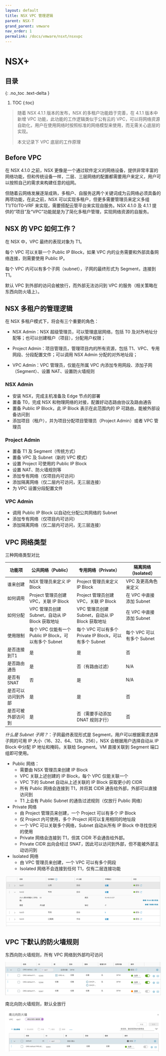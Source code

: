 ```yaml
---
layout: default
title: NSX VPC 管理逻辑
parent: NSX-T
grand_parent: vmware
nav_order: 1
permalink: /docs/vmware/nsxt/nsxvpc
---
```


# NSX+

## 目录
{: .no_toc .text-delta }

1. TOC
{:toc}

> 随着 NSX 4.1.1 版本的发布，NSX 的多租户功能趋于完善，在 4.1.1 版本中新增 VPC 功能，此功能的工作逻辑类似于公有云的 VPC，可以将网络资源自助化，用户在使用网络时按照标准的网络模型来使用，而无需关心底层的实现。
>
> 本文记录下 VPC 底层的工作原理



## Before VPC

在 NSX 4.1.0 之前，NSX 更像是一个通过软件定义的网络设备，提供非常丰富的网络功能，但和传统设备一样，二层、三层网络的配置都需要用户来定义，用户可以按照自己的需求来构建任意的组网。

但随着云网络发展逐渐成熟，多租户、自服务这两个关键词成为云网络必须具备的两项功能，在此之前，NSX 可以实现多租户，但更多需要管理员来定义多组 T1/T0/T0-VRF 来实现，需要搭配云管平台来实现自服务。NSX 4.1.0 及 4.1.1 提供的“项目”及“VPC”功能就是为了简化多租户管理，实现网络资源的自服务。

## NSX 的 VPC 如何工作？

在 NSX 中，VPC 最终的表现对象为 T1。

每个 VPC 可以关联一个 Public IP Block，如果 VPC 内的业务需要和外部具备网络连接，则需要使用 Public IP。

每个 VPC 内可以有多个子网（subnet），子网的最终形式为 Segment，连接到 T1。

默认 VPC 到外部的访问会被放行，而外部无法访问到 VPC 的服务（相关策略在东西向防火墙上）。

## NSX 多租户的管理逻辑

在 NSX 多租户模式下，将会有三个重要的角色：

- NSX Admin：NSX 超级管理员，可以管理底层网络，包括 T0 及对外地址分配等；也可以创建租户（项目），分配用户权限；

- Project Admin：项目管理员，管理项目内的所有资源，包括 T1、VPC、专用网段、分段配置文件；可以调用 NSX Admin 分配的对外地址段；

- VPC Admin：VPC 管理员，仅能在所属 VPC 内添加专用网段、添加子网（Segment）、设置 NAT、设置防火墙规则

### NSX Admin

- 安装 NSX，完成主机准备及 Edge 节点的部署
- 置备 T0，完成 NSX 和物理网络的对接，配置好动态路由协议及路由通告
- 置备 Public IP Block，此 IP Block 表示在此范围内的 IP 可路由，能被外部设备访问到
- 添加项目（租户），并为项目分配项目管理员（Project Admin）或者 VPC 管理员

### Project Admin

- 置备 T1 及 Segment（传统方式）
- 置备 VPC 及 Subnet（新的 VPC 模式）
- 设置 Project 可使用的 Public IP Block
- 设置 NAT、防火墙规则等
- 添加专有网络（仅项目内可访问）
- 添加隔离网络（仅二层内可访问，无三层连接）
- 为 VPC 设置分段配置文件

### VPC Admin

- 调用 Public IP Block 以自动化分配公共网络的 Subnet
- 添加专有网络（仅项目内可访问）
- 添加隔离网络（仅二层内可访问，无三层连接）



## VPC 网络类型

三种网络类型对比

| 功能项             | 公共网络（Public）                                     | 专用网络（Private）                                     | 隔离网络（Isolated）       |
| ------------------ | ------------------------------------------------------ | ------------------------------------------------------- | -------------------------- |
| 谁来创建           | NSX 管理员来定义 IP Block                              | Project 管理员来定义 IP Block                           | VPC 及更高角色来定义       |
| 如何调用           | Project 管理员创建 VPC，关联 IP Block                  | Project 管理员创建 VPC，关联 IP Block                   | 在 VPC 中直接添加 Subnet   |
| 如何分配           | VPC 管理员创建 Subnet，自动从 IP Block 获取地址        | VPC 管理员创建 Subnet，自动从 IP Block 获取地址         | 在 VPC 中直接添加 Subnet   |
| 使用限制           | 每个 VPC 仅能有一个 Public IP Block，可以有多个 Subnet | 每个 VPC 可以有多个 Private IP Block，可以有多个 Subnet | 每个 VPC 可以有多个 Subnet |
| 是否连接到T1       | 是                                                     | 是                                                      | 否                         |
| 是否路由通告       | 是                                                     | 否（有路由过滤）                                        | N/A                        |
| 是否有 SNAT        | 否                                                     | 是                                                      | N/A                        |
| 是否可以访问到外部 | 是                                                     | 是                                                      | 否                         |
| 是否可被外部访问到 | 是                                                     | 否（需要手动添加 DNAT 规则才行）                        | 否             

*什么是 Subnet 子网？*：子网最终表现形式是 Segment，用户可以根据需求选择子网的可用 IP 大小（16、32、64、128、256），NSX 会根据用户选择自动从 IP Block 中分配 IP 地址和掩码，关联给 Segment。VM 直接关联到 Segment 端口组即可使用。



- Public 网络：
  - 需要由 NSX 管理员来创建 IP Block 
  - VPC 关联上述创建的 IP Block，每个 VPC 仅能关联一个
  - VPC 下的 Subnet 自动从上述关联的 IP Block 获取更小的 CIDR
  - 所有 Public 网络会连接到 T1，并将其 CIDR 通告给外部，外部可以直接访问到
  - T1 上会有 Public Subnet 的通告过滤规则（仅放行 Public 网络）
- Private 网络
  - 由 Project 管理员来创建，一个 Project 可以有多个 IP Block
  - 仅 Project 内可使用，多个 Project 间可以复用相同的地址段
  - 一个 VPC 可以关联多个网络，Subnet 自动从所有 IP Block 中寻找空闲的使用
  - Private 网络会连接到 T1，但其 CIDR 不会通告给外部。
  - Private CIDR 出向会经过 SNAT，因此可以访问到外部，但不能被外部主动访问到
- Isolated 网络
  - 由 VPC 管理员来创建，一个 VPC 可以有多个网段
  - Isolated 网络不会连接到任何 T1，仅有二层连接功能

![image-20230907114329631](../../../pics/image-20230907114329631.png)

## VPC 下默认的防火墙规则

东西向防火墙规则，所有 VPC 网络到外部均可访问

![image-20230907114445064](../../../pics/image-20230907114445064.png)

南北向防火墙规则，默认全放行

![image-20230907114544091](../../../pics/image-20230907114544091.png)


